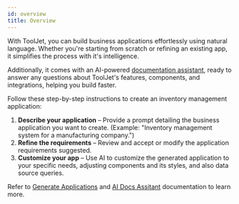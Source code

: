 ```yaml
---
id: overview
title: Overview
---
```

With ToolJet, you can build business applications effortlessly using natural language. Whether you're starting from scratch or refining an existing app, it simplifies the process with it's intelligence.

Additionally, it comes with an AI-powered [documentation assistant](/docs/tooljet-ai/ai-doc-assistant), ready to answer any questions about ToolJet's features, components, and integrations, helping you build faster.

Follow these step-by-step instructions to create an inventory management application:
1. **Describe your application** – Provide a prompt detailing the business application you want to create. (Example: "Inventory management system for a manufacturing company.")
2. **Refine the requirements** – Review and accept or modify the application requirements suggested.
3. **Customize your app** – Use AI to customize the generated application to your specific needs, adjusting components and its styles, and also data source queries.


Refer to [Generate Applications](/docs/build-with-ai/generate-applications) and [AI Docs Assitant](/docs/tooljet-ai/ai-docs-assistant) documentation to learn more.